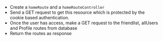 - Create a `homeRoute` and a `homeRouteController`
- Send a GET request to get this resource which is protected by the cookie based authentication.
- Once the user has access, make a GET request to the friendlist, allUsers and Profile routes from database
- Return the routes as response